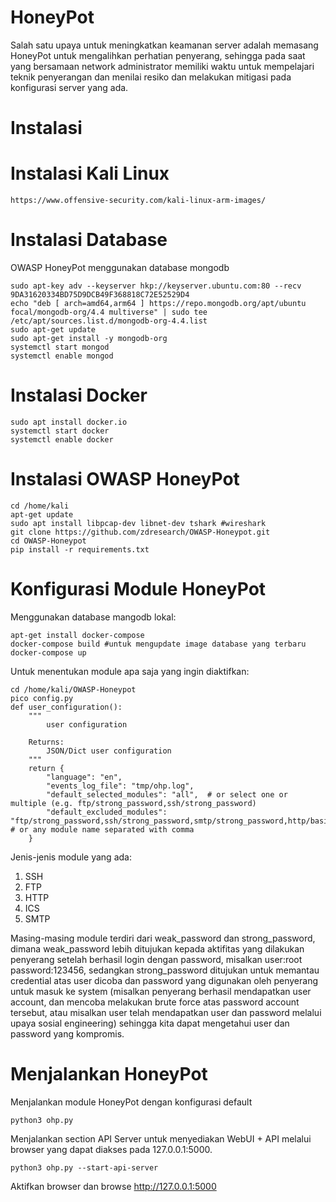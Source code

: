 # HoneyPot
Salah satu upaya untuk meningkatkan keamanan server adalah memasang HoneyPot untuk mengalihkan perhatian penyerang, sehingga pada saat yang bersamaan network administrator memiliki waktu untuk mempelajari teknik penyerangan dan menilai resiko dan melakukan mitigasi pada konfigurasi server yang ada.

# Instalasi

# Instalasi Kali Linux
```
https://www.offensive-security.com/kali-linux-arm-images/
```
# Instalasi Database
OWASP HoneyPot menggunakan database mongodb
```
sudo apt-key adv --keyserver hkp://keyserver.ubuntu.com:80 --recv 9DA31620334BD75D9DCB49F368818C72E52529D4
echo "deb [ arch=amd64,arm64 ] https://repo.mongodb.org/apt/ubuntu focal/mongodb-org/4.4 multiverse" | sudo tee /etc/apt/sources.list.d/mongodb-org-4.4.list
sudo apt-get update
sudo apt-get install -y mongodb-org
systemctl start mongod
systemctl enable mongod
```
# Instalasi Docker
```
sudo apt install docker.io
systemctl start docker
systemctl enable docker
```

# Instalasi OWASP HoneyPot
```
cd /home/kali
apt-get update
sudo apt install libpcap-dev libnet-dev tshark #wireshark
git clone https://github.com/zdresearch/OWASP-Honeypot.git
cd OWASP-Honeypot
pip install -r requirements.txt
```

# Konfigurasi Module HoneyPot
Menggunakan database mangodb lokal:
```
apt-get install docker-compose
docker-compose build #untuk mengupdate image database yang terbaru
docker-compose up
```
Untuk menentukan module apa saja yang ingin diaktifkan:
```
cd /home/kali/OWASP-Honeypot
pico config.py
def user_configuration():
    """
        user configuration

    Returns:
        JSON/Dict user configuration
    """
    return {
        "language": "en",
        "events_log_file": "tmp/ohp.log",
        "default_selected_modules": "all",  # or select one or multiple (e.g. ftp/strong_password,ssh/strong_password)
        "default_excluded_modules": "ftp/strong_password,ssh/strong_password,smtp/strong_password,http/basic_auth_strong_password"  # or any module name separated with comma
    }
```

Jenis-jenis module yang ada:
1. SSH
2. FTP
3. HTTP
4. ICS
5. SMTP

Masing-masing module terdiri dari weak_password dan strong_password, dimana weak_password lebih ditujukan kepada aktifitas yang dilakukan penyerang setelah berhasil login dengan password, misalkan user:root password:123456, sedangkan strong_password ditujukan untuk memantau credential atas user dicoba dan password yang digunakan oleh penyerang untuk masuk ke system (misalkan penyerang berhasil mendapatkan user account, dan mencoba melakukan brute force atas password account tersebut, atau misalkan user telah mendapatkan user dan password melalui upaya sosial engineering) sehingga kita dapat mengetahui user dan password yang kompromis.

# Menjalankan HoneyPot
Menjalankan module HoneyPot dengan konfigurasi default
```
python3 ohp.py
```
Menjalankan section API Server untuk menyediakan WebUI + API melalui browser yang dapat diakses pada 127.0.0.1:5000.
```
python3 ohp.py --start-api-server
```
Aktifkan browser dan browse http://127.0.0.1:5000
